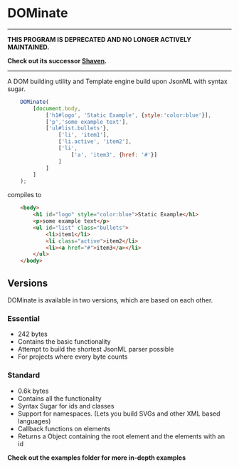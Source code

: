 # DOMinate

---

**THIS PROGRAM IS DEPRECATED AND NO LONGER ACTIVELY MAINTAINED.**

**Check out its successor [Shaven](http://adriansieber.com/shaven).**

---

A DOM building utility and Template engine build upon JsonML with syntax sugar.


```javascript
	DOMinate(
		[document.body,
			['h1#logo', 'Static Example', {style:'color:blue'}],
			['p','some example text'],
			['ul#list.bullets'},
				['li', 'item1'],
                ['li.active', 'item2'],
                ['li',
                    ['a', 'item3', {href: '#'}]
                ]
			]
		]
	);
```

compiles to

```html
	<body>
		<h1 id="logo" style="color:blue">Static Example</h1>
		<p>some example text</p>
		<ul id="list" class="bullets">
			<li>item1</li>
			<li class="active">item2</li>
			<li><a href="#">item3</a></li>
		</ul>
	</body>
```


## Versions
DOMinate is available in two versions, which are based on each other.

### Essential
- 242 bytes
- Contains the basic functionality
- Attempt to build the shortest JsonML parser possible
- For projects where every byte counts

### Standard
- 0.6k bytes
- Contains all the functionality
- Syntax Sugar for ids and classes
- Support for namespaces. (Lets you build SVGs and other XML based languages)
- Callback functions on elements
- Returns a Object containing the root element and the elements with an id

**Check out the examples folder for more in-depth examples**
